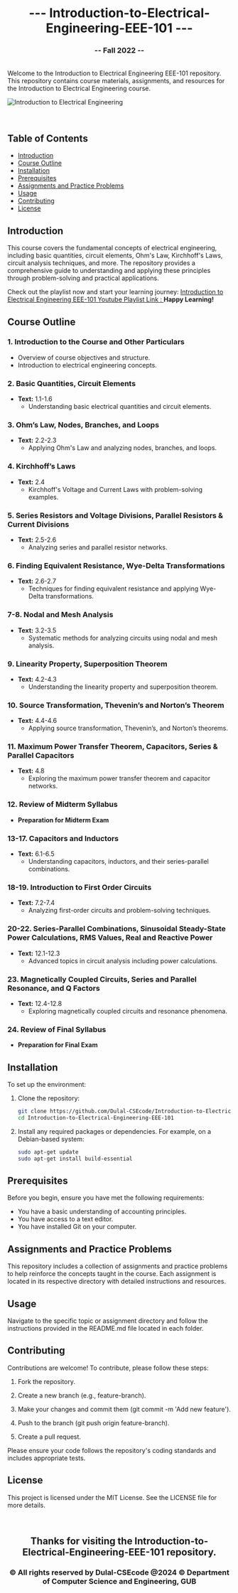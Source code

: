 <h1 align="center">--- Introduction-to-Electrical-Engineering-EEE-101 ---</h1>  
<h3 align="center">-- Fall 2022 --</h3>  
<br />  
Welcome to the Introduction to Electrical Engineering EEE-101 repository. This repository contains course materials, assignments, and resources for the Introduction to Electrical Engineering course.  
<br />  
<img/>

![Introduction to Electrical Engineering](eee101banner.PNG)
  
<br />  

## Table of Contents
- [Introduction](#introduction)
- [Course Outline](#course-outline)
- [Installation](#installation)
- [Prerequisites](#prerequisites)
- [Assignments and Practice Problems](#assignments-and-practice-problems)
- [Usage](#usage)
- [Contributing](#contributing)
- [License](#license)

## Introduction

This course covers the fundamental concepts of electrical engineering, including basic quantities, circuit elements, Ohm's Law, Kirchhoff's Laws, circuit analysis techniques, and more. The repository provides a comprehensive guide to understanding and applying these principles through problem-solving and practical applications.

Check out the playlist now and start your learning journey: [Introduction to Electrical Engineering EEE-101 Youtube Playlist Link : ](https://youtube.com/playlist?list=PLEc-WcPXUsjuHYFOPzV8Jcwsrvs4kamBE&si=qcZqL-PLgnxL1H7j)
**Happy Learning!**

## Course Outline

### 1. Introduction to the Course and Other Particulars
- Overview of course objectives and structure.
- Introduction to electrical engineering concepts.

### 2. Basic Quantities, Circuit Elements
- **Text:** 1.1-1.6
  - Understanding basic electrical quantities and circuit elements.

### 3. Ohm’s Law, Nodes, Branches, and Loops
- **Text:** 2.2-2.3
  - Applying Ohm's Law and analyzing nodes, branches, and loops.

### 4. Kirchhoff’s Laws
- **Text:** 2.4
  - Kirchhoff's Voltage and Current Laws with problem-solving examples.

### 5. Series Resistors and Voltage Divisions, Parallel Resistors & Current Divisions
- **Text:** 2.5-2.6
  - Analyzing series and parallel resistor networks.

### 6. Finding Equivalent Resistance, Wye-Delta Transformations
- **Text:** 2.6-2.7
  - Techniques for finding equivalent resistance and applying Wye-Delta transformations.

### 7-8. Nodal and Mesh Analysis
- **Text:** 3.2-3.5
  - Systematic methods for analyzing circuits using nodal and mesh analysis.

### 9. Linearity Property, Superposition Theorem
- **Text:** 4.2-4.3
  - Understanding the linearity property and superposition theorem.

### 10. Source Transformation, Thevenin’s and Norton’s Theorem
- **Text:** 4.4-4.6
  - Applying source transformation, Thevenin’s, and Norton’s theorems.

### 11. Maximum Power Transfer Theorem, Capacitors, Series & Parallel Capacitors
- **Text:** 4.8
  - Exploring the maximum power transfer theorem and capacitor networks.

### 12. Review of Midterm Syllabus
- **Preparation for Midterm Exam**

### 13-17. Capacitors and Inductors
- **Text:** 6.1-6.5
  - Understanding capacitors, inductors, and their series-parallel combinations.

### 18-19. Introduction to First Order Circuits
- **Text:** 7.2-7.4
  - Analyzing first-order circuits and problem-solving techniques.

### 20-22. Series-Parallel Combinations, Sinusoidal Steady-State Power Calculations, RMS Values, Real and Reactive Power
- **Text:** 12.1-12.3
  - Advanced topics in circuit analysis including power calculations.

### 23. Magnetically Coupled Circuits, Series and Parallel Resonance, and Q Factors
- **Text:** 12.4-12.8
  - Exploring magnetically coupled circuits and resonance phenomena.

### 24. Review of Final Syllabus
- **Preparation for Final Exam**

## Installation

To set up the environment:

1. Clone the repository:
   ```bash
   git clone https://github.com/Dulal-CSEcode/Introduction-to-Electrical-Engineering-EEE-101.git
   cd Introduction-to-Electrical-Engineering-EEE-101
2. Install any required packages or dependencies. For example, on a Debian-based system:

    ```bash
    sudo apt-get update
    sudo apt-get install build-essential
    ```

## Prerequisites

Before you begin, ensure you have met the following requirements:

- You have a basic understanding of accounting principles.
- You have access to a text editor.
- You have installed Git on your computer.

## Assignments and Practice Problems

This repository includes a collection of assignments and practice problems to help reinforce the concepts taught in the course. Each assignment is located in its respective directory with detailed instructions and resources.

## Usage

Navigate to the specific topic or assignment directory and follow the instructions provided in the README.md file located in each folder.

## Contributing
Contributions are welcome! To contribute, please follow these steps:

1. Fork the repository.

2. Create a new branch (e.g., feature-branch).

3. Make your changes and commit them (git commit -m 'Add new feature').

4. Push to the branch (git push origin feature-branch).

5. Create a pull request.

Please ensure your code follows the repository's coding standards and includes appropriate tests.

## License
This project is licensed under the MIT License. See the LICENSE file for more details.

<br/>
<h2 align="center"> Thanks for visiting the Introduction-to-Electrical-Engineering-EEE-101 repository.</h2>
<h3 align="center">© All rights reserved by Dulal-CSEcode @2024 © Department of Computer Science and Engineering, GUB </h3>
